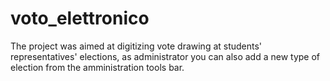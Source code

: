 # voto_elettronico
The project was aimed at digitizing vote drawing at students' representatives' elections, as administrator you can also add a new type of election from the amministration tools bar.
